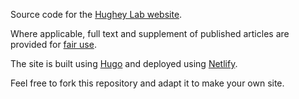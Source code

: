 Source code for the [Hughey Lab website](https://hugheylab.org).

Where applicable, full text and supplement of published articles are provided for [fair use](https://www.copyright.gov/fair-use/more-info.html).

The site is built using [Hugo](https://gohugo.io) and deployed using [Netlify](https://www.netlify.com).

Feel free to fork this repository and adapt it to make your own site.
